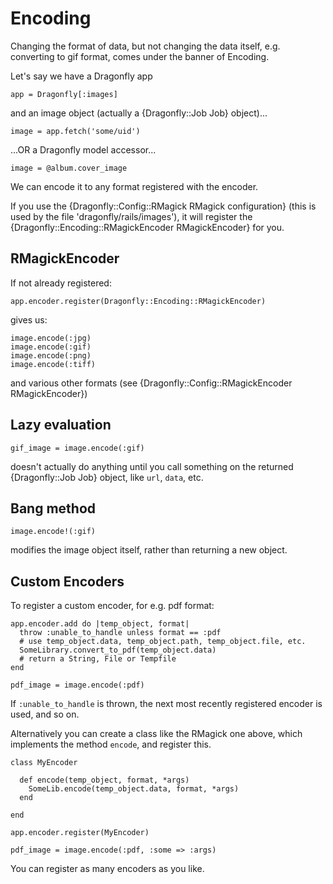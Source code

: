 Encoding
========

Changing the format of data, but not changing the data itself,
e.g. converting to gif format, comes under the banner of Encoding.

Let's say we have a Dragonfly app

    app = Dragonfly[:images]

and an image object (actually a {Dragonfly::Job Job} object)...

    image = app.fetch('some/uid')

...OR a Dragonfly model accessor...

    image = @album.cover_image

We can encode it to any format registered with the encoder.

If you use the {Dragonfly::Config::RMagick RMagick configuration} (this is used by the file 'dragonfly/rails/images'), it will register the {Dragonfly::Encoding::RMagickEncoder RMagickEncoder} for you.

RMagickEncoder
----------------
If not already registered:

    app.encoder.register(Dragonfly::Encoding::RMagickEncoder)

gives us:

    image.encode(:jpg)
    image.encode(:gif)
    image.encode(:png)
    image.encode(:tiff)

and various other formats (see {Dragonfly::Config::RMagickEncoder RMagickEncoder})

Lazy evaluation
---------------

    gif_image = image.encode(:gif)

doesn't actually do anything until you call something on the returned {Dragonfly::Job Job} object, like `url`, `data`, etc.

Bang method
-----------

    image.encode!(:gif)

modifies the image object itself, rather than returning a new object.

Custom Encoders
---------------

To register a custom encoder, for e.g. pdf format:

    app.encoder.add do |temp_object, format|
      throw :unable_to_handle unless format == :pdf
      # use temp_object.data, temp_object.path, temp_object.file, etc.
      SomeLibrary.convert_to_pdf(temp_object.data)
      # return a String, File or Tempfile
    end

    pdf_image = image.encode(:pdf)

If `:unable_to_handle` is thrown, the next most recently registered encoder is used, and so on.

Alternatively you can create a class like the RMagick one above, which implements the method `encode`, and register this.

    class MyEncoder

      def encode(temp_object, format, *args)
        SomeLib.encode(temp_object.data, format, *args)
      end

    end

    app.encoder.register(MyEncoder)

    pdf_image = image.encode(:pdf, :some => :args)

You can register as many encoders as you like.
